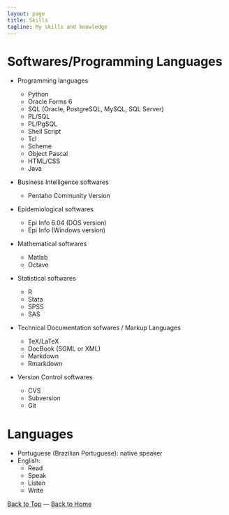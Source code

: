 ```yaml
---
layout: page
title: Skills
tagline: My skills and knowledge
---
```


# Softwares/Programming Languages

- Programming languages
  - <i class="fa fa-star" aria-hidden="true"></i><i class="fa fa-star" aria-hidden="true"></i><i class="fa fa-star" aria-hidden="true"></i><i class="fa fa-star-o" aria-hidden="true"></i><i class="fa fa-star-o" aria-hidden="true"></i> Python
  - <i class="fa fa-star" aria-hidden="true"></i><i class="fa fa-star" aria-hidden="true"></i><i class="fa fa-star" aria-hidden="true"></i><i class="fa fa-star-half-o" aria-hidden="true"></i><i class="fa fa-star-o" aria-hidden="true"></i> Oracle Forms 6
  - <i class="fa fa-star" aria-hidden="true"></i><i class="fa fa-star" aria-hidden="true"></i><i class="fa fa-star" aria-hidden="true"></i><i class="fa fa-star" aria-hidden="true"></i><i class="fa fa-star" aria-hidden="true"></i> SQL (Oracle, PostgreSQL, MySQL, SQL Server)
  - <i class="fa fa-star" aria-hidden="true"></i><i class="fa fa-star" aria-hidden="true"></i><i class="fa fa-star" aria-hidden="true"></i><i class="fa fa-star-half-o" aria-hidden="true"></i><i class="fa fa-star-o" aria-hidden="true"></i> PL/SQL
  - <i class="fa fa-star" aria-hidden="true"></i><i class="fa fa-star" aria-hidden="true"></i><i class="fa fa-star" aria-hidden="true"></i><i class="fa fa-star-o" aria-hidden="true"></i><i class="fa fa-star-o" aria-hidden="true"></i> PL/PgSQL
  - <i class="fa fa-star" aria-hidden="true"></i><i class="fa fa-star" aria-hidden="true"></i><i class="fa fa-star" aria-hidden="true"></i><i class="fa fa-star-half-o" aria-hidden="true"></i><i class="fa fa-star-o" aria-hidden="true"></i> Shell Script
  - <i class="fa fa-star" aria-hidden="true"></i><i class="fa fa-star-o" aria-hidden="true"></i><i class="fa fa-star-o" aria-hidden="true"></i><i class="fa fa-star-o" aria-hidden="true"></i><i class="fa fa-star-o" aria-hidden="true"></i> Tcl
  - <i class="fa fa-star" aria-hidden="true"></i><i class="fa fa-star-o" aria-hidden="true"></i><i class="fa fa-star-o" aria-hidden="true"></i><i class="fa fa-star-o" aria-hidden="true"></i><i class="fa fa-star-o" aria-hidden="true"></i> Scheme
  - <i class="fa fa-star" aria-hidden="true"></i><i class="fa fa-star" aria-hidden="true"></i><i class="fa fa-star-o" aria-hidden="true"></i><i class="fa fa-star-o" aria-hidden="true"></i><i class="fa fa-star-o" aria-hidden="true"></i> Object Pascal
  - <i class="fa fa-star" aria-hidden="true"></i><i class="fa fa-star" aria-hidden="true"></i><i class="fa fa-star-o" aria-hidden="true"></i><i class="fa fa-star-o" aria-hidden="true"></i><i class="fa fa-star-o" aria-hidden="true"></i> HTML/CSS
  - <i class="fa fa-star" aria-hidden="true"></i><i class="fa fa-star-half-o" aria-hidden="true"></i><i class="fa fa-star-o" aria-hidden="true"></i><i class="fa fa-star-o" aria-hidden="true"></i><i class="fa fa-star-o" aria-hidden="true"></i> Java

- Business Intelligence softwares
  - <i class="fa fa-star" aria-hidden="true"></i><i class="fa fa-star" aria-hidden="true"></i><i class="fa fa-star-half-o" aria-hidden="true"></i><i class="fa fa-star-o" aria-hidden="true"></i><i class="fa fa-star-o" aria-hidden="true"></i> Pentaho Community Version
  
- Epidemiological softwares
  - <i class="fa fa-star" aria-hidden="true"></i><i class="fa fa-star" aria-hidden="true"></i><i class="fa fa-star" aria-hidden="true"></i><i class="fa fa-star" aria-hidden="true"></i><i class="fa fa-star" aria-hidden="true"></i> Epi Info 6.04 (DOS version)
  - <i class="fa fa-star" aria-hidden="true"></i><i class="fa fa-star" aria-hidden="true"></i><i class="fa fa-star" aria-hidden="true"></i><i class="fa fa-star-o" aria-hidden="true"></i><i class="fa fa-star-o" aria-hidden="true"></i> Epi Info (Windows version)

- Mathematical softwares
  - <i class="fa fa-star" aria-hidden="true"></i><i class="fa fa-star" aria-hidden="true"></i><i class="fa fa-star-half-o" aria-hidden="true"></i><i class="fa fa-star-o" aria-hidden="true"></i><i class="fa fa-star-o" aria-hidden="true"></i> Matlab
  - <i class="fa fa-star" aria-hidden="true"></i><i class="fa fa-star" aria-hidden="true"></i><i class="fa fa-star-half-o" aria-hidden="true"></i><i class="fa fa-star-o" aria-hidden="true"></i><i class="fa fa-star-o" aria-hidden="true"></i> Octave

- Statistical softwares
  - <i class="fa fa-star" aria-hidden="true"></i><i class="fa fa-star" aria-hidden="true"></i><i class="fa fa-star" aria-hidden="true"></i><i class="fa fa-star" aria-hidden="true"></i><i class="fa fa-star-half-o" aria-hidden="true"></i> R
  - <i class="fa fa-star" aria-hidden="true"></i><i class="fa fa-star" aria-hidden="true"></i><i class="fa fa-star" aria-hidden="true"></i><i class="fa fa-star" aria-hidden="true"></i><i class="fa fa-star-o" aria-hidden="true"></i> Stata
  - <i class="fa fa-star" aria-hidden="true"></i><i class="fa fa-star" aria-hidden="true"></i><i class="fa fa-star" aria-hidden="true"></i><i class="fa fa-star-o" aria-hidden="true"></i><i class="fa fa-star-o" aria-hidden="true"></i> SPSS
  - <i class="fa fa-star" aria-hidden="true"></i><i class="fa fa-star-half-o" aria-hidden="true"></i><i class="fa fa-star-o" aria-hidden="true"></i><i class="fa fa-star-o" aria-hidden="true"></i><i class="fa fa-star-o" aria-hidden="true"></i> SAS

- Technical Documentation sofwares / Markup Languages
  - <i class="fa fa-star" aria-hidden="true"></i><i class="fa fa-star" aria-hidden="true"></i><i class="fa fa-star" aria-hidden="true"></i><i class="fa fa-star" aria-hidden="true"></i><i class="fa fa-star-o" aria-hidden="true"></i> TeX/LaTeX
  - <i class="fa fa-star" aria-hidden="true"></i><i class="fa fa-star" aria-hidden="true"></i><i class="fa fa-star" aria-hidden="true"></i><i class="fa fa-star" aria-hidden="true"></i><i class="fa fa-star-o" aria-hidden="true"></i> DocBook (SGML or XML)
  - <i class="fa fa-star" aria-hidden="true"></i><i class="fa fa-star" aria-hidden="true"></i><i class="fa fa-star" aria-hidden="true"></i><i class="fa fa-star-half-o" aria-hidden="true"></i><i class="fa fa-star-o" aria-hidden="true"></i> Markdown
  - <i class="fa fa-star" aria-hidden="true"></i><i class="fa fa-star" aria-hidden="true"></i><i class="fa fa-star" aria-hidden="true"></i><i class="fa fa-star-half-o" aria-hidden="true"></i><i class="fa fa-star-o" aria-hidden="true"></i> Rmarkdown

- Version Control softwares
  - <i class="fa fa-star" aria-hidden="true"></i><i class="fa fa-star" aria-hidden="true"></i><i class="fa fa-star-o" aria-hidden="true"></i><i class="fa fa-star-o" aria-hidden="true"></i><i class="fa fa-star-o" aria-hidden="true"></i> CVS
  - <i class="fa fa-star" aria-hidden="true"></i><i class="fa fa-star" aria-hidden="true"></i><i class="fa fa-star" aria-hidden="true"></i><i class="fa fa-star-half-o" aria-hidden="true"></i><i class="fa fa-star-o" aria-hidden="true"></i> Subversion
  - <i class="fa fa-star" aria-hidden="true"></i><i class="fa fa-star" aria-hidden="true"></i><i class="fa fa-star" aria-hidden="true"></i><i class="fa fa-star" aria-hidden="true"></i><i class="fa fa-star-o" aria-hidden="true"></i> Git

# Languages

- Portuguese (Brazilian Portuguese): native speaker
- English:
  - <i class="fa fa-star" aria-hidden="true"></i><i class="fa fa-star" aria-hidden="true"></i><i class="fa fa-star" aria-hidden="true"></i><i class="fa fa-star" aria-hidden="true"></i><i class="fa fa-star" aria-hidden="true"></i> Read
  - <i class="fa fa-star" aria-hidden="true"></i><i class="fa fa-star" aria-hidden="true"></i><i class="fa fa-star" aria-hidden="true"></i><i class="fa fa-star-half-o" aria-hidden="true"></i><i class="fa fa-star-o" aria-hidden="true"></i> Speak
  - <i class="fa fa-star" aria-hidden="true"></i><i class="fa fa-star" aria-hidden="true"></i><i class="fa fa-star" aria-hidden="true"></i><i class="fa fa-star-o" aria-hidden="true"></i><i class="fa fa-star-o" aria-hidden="true"></i> Listen
  - <i class="fa fa-star" aria-hidden="true"></i><i class="fa fa-star" aria-hidden="true"></i><i class="fa fa-star-o" aria-hidden="true"></i><i class="fa fa-star-o" aria-hidden="true"></i><i class="fa fa-star-o" aria-hidden="true"></i> Write

[Back to Top](#top) &mdash; [Back to Home](./)
